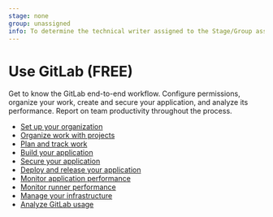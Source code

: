 ```yaml
---
stage: none
group: unassigned
info: To determine the technical writer assigned to the Stage/Group associated with this page, see https://about.gitlab.com/handbook/product/ux/technical-writing/#assignments
---
```


# Use GitLab **(FREE)**

Get to know the GitLab end-to-end workflow. Configure permissions,
organize your work, create and secure your application, and analyze its performance. Report on team productivity throughout the process.

- [Set up your organization](../topics/set_up_organization.md)
- [Organize work with projects](../user/project/index.md)
- [Plan and track work](../topics/plan_and_track.md)
- [Build your application](../topics/build_your_application.md)
- [Secure your application](../user/application_security/index.md)
- [Deploy and release your application](../topics/release_your_application.md)
- [Monitor application performance](../operations/index.md)
- [Monitor runner performance](https://docs.gitlab.com/runner/monitoring/index.html)
- [Manage your infrastructure](../user/infrastructure/index.md)
- [Analyze GitLab usage](../user/analytics/index.md)
